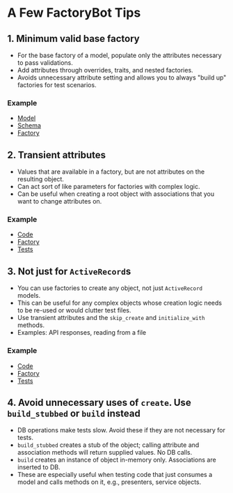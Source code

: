 # A Few FactoryBot Tips

## 1. Minimum valid base factory

- For the base factory of a model, populate only the attributes necessary to pass validations.
- Add attributes through overrides, traits, and nested factories.
- Avoids unnecessary attribute setting and allows you to always "build up" factories for test scenarios.

### Example

- [Model](app/models/author.rb)
- [Schema](db/schema.rb)
- [Factory](spec/factories/authors.rb)

## 2. Transient attributes

- Values that are available in a factory, but are not attributes on the resulting object.
- Can act sort of like parameters for factories with complex logic.
- Can be useful when creating a root object with associations that you want to change attributes on.

### Example

- [Code](app/models/copy.rb)
- [Factory](spec/factories/copies.rb)
- [Tests](spec/models/copy_spec.rb)

## 3. Not just for `ActiveRecord`s

- You can use factories to create any object, not just `ActiveRecord` models.
- This can be useful for any complex objects whose creation logic needs to be re-used or would clutter test files.
- Use transient attributes and the `skip_create` and `initialize_with` methods.
- Examples: API responses, reading from a file

### Example

- [Code](app/services/fetch_book_description.rb)
- [Factory](spec/factories/books_api_response_bodies.rb)
- [Tests](spec/services/fetch_book_description_spec.rb)

## 4. Avoid unnecessary uses of `create`.  Use `build_stubbed` or `build` instead

- DB operations make tests slow.  Avoid these if they are not necessary for tests.
- `build_stubbed` creates a stub of the object; calling attribute and association methods will return supplied values.  No DB calls.
- `build` creates an instance of object in-memory only.  Associations are inserted to DB.
- These are especially useful when testing code that just consumes a model and calls methods on it, e.g., presenters, service objects.
